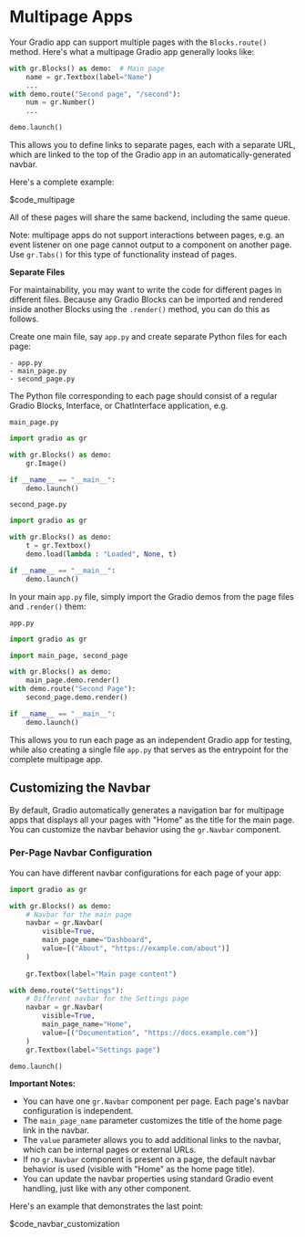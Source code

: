 # Multipage Apps

Your Gradio app can support multiple pages with the `Blocks.route()` method. Here's what a multipage Gradio app generally looks like:

```python
with gr.Blocks() as demo:  # Main page
    name = gr.Textbox(label="Name")
    ...
with demo.route("Second page", "/second"):
    num = gr.Number()
    ...

demo.launch()
```

This allows you to define links to separate pages, each with a separate URL, which are  linked to the top of the Gradio app in an automatically-generated navbar. 

Here's a complete example:

$code_multipage

All of these pages will share the same backend, including the same queue.

Note: multipage apps do not support interactions between pages, e.g. an event listener on one page cannot output to a component on another page. Use `gr.Tabs()` for this type of functionality instead of pages.

**Separate Files**

For maintainability, you may want to write the code for different pages in different files. Because any Gradio Blocks can be imported and rendered inside another Blocks using the `.render()` method, you can do this as follows.

Create one main file, say `app.py` and create separate Python files for each page:

```
- app.py
- main_page.py
- second_page.py
```

The Python file corresponding to each page should consist of a regular Gradio Blocks, Interface, or ChatInterface application, e.g.

`main_page.py`

```py
import gradio as gr

with gr.Blocks() as demo:
    gr.Image()

if __name__ == "__main__":
    demo.launch()
```

`second_page.py`

```py
import gradio as gr

with gr.Blocks() as demo:
    t = gr.Textbox()
    demo.load(lambda : "Loaded", None, t)

if __name__ == "__main__":
    demo.launch()
```

In your main `app.py` file, simply import the Gradio demos from the page files and `.render()` them:

`app.py`

```py
import gradio as gr

import main_page, second_page

with gr.Blocks() as demo:
    main_page.demo.render()
with demo.route("Second Page"):
    second_page.demo.render()

if __name__ == "__main__":
    demo.launch()
```

This allows you to run each page as an independent Gradio app for testing, while also creating a single file `app.py` that serves as the entrypoint for the complete multipage app.

## Customizing the Navbar

By default, Gradio automatically generates a navigation bar for multipage apps that displays all your pages with "Home" as the title for the main page. You can customize the navbar behavior using the `gr.Navbar` component.

### Per-Page Navbar Configuration

You can have different navbar configurations for each page of your app:

```python
import gradio as gr

with gr.Blocks() as demo:
    # Navbar for the main page
    navbar = gr.Navbar(
        visible=True,
        main_page_name="Dashboard",
        value=[("About", "https://example.com/about")]
    )
    
    gr.Textbox(label="Main page content")

with demo.route("Settings"):
    # Different navbar for the Settings page
    navbar = gr.Navbar(
        visible=True,
        main_page_name="Home",
        value=[("Documentation", "https://docs.example.com")]
    )
    gr.Textbox(label="Settings page")

demo.launch()
```


**Important Notes:**
- You can have one `gr.Navbar` component per page. Each page's navbar configuration is independent.
- The `main_page_name` parameter customizes the title of the home page link in the navbar.
- The `value` parameter allows you to add additional links to the navbar, which can be internal pages or external URLs.
- If no `gr.Navbar` component is present on a page, the default navbar behavior is used (visible with "Home" as the home page title).
- You can update the navbar properties using standard Gradio event handling, just like with any other component.

Here's an example that demonstrates the last point:

$code_navbar_customization

